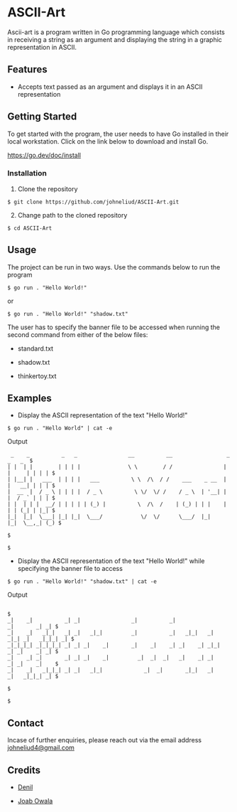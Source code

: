 # ASCII-Art

Ascii-art is a program written in Go programming language which consists in receiving a string as an argument and displaying the string in a graphic representation in ASCII.

## Features

- Accepts text passed as an argument and displays it in an ASCII representation

## Getting Started

To get started with the program, the user needs to have Go installed in their local workstation. Click on the link below to download and install Go.

https://go.dev/doc/install

### Installation

1. Clone the repository

```
$ git clone https://github.com/johneliud/ASCII-Art.git
```

2. Change path to the cloned repository

```
$ cd ASCII-Art
```

## Usage

The project can be run in two ways. Use the commands below to run the program

```
$ go run . "Hello World!"
```

or

```
$ go run . "Hello World!" "shadow.txt"
```

The user has to specify the banner file to be accessed when running the second command from either of the below files:

- standard.txt

- shadow.txt

- thinkertoy.txt

## Examples

- Display the ASCII representation of the text "Hello World!"

```
$ go run . "Hello World" | cat -e
```

Output

```
 _    _          _   _                __          __                 _       _   _  $
| |  | |        | | | |               \ \        / /                | |     | | | | $
| |__| |   ___  | | | |   ___          \ \  /\  / /    ___    _ __  | |   __| | | | $
|  __  |  / _ \ | | | |  / _ \          \ \/  \/ /    / _ \  | '__| | |  / _` | | | $
| |  | | |  __/ | | | | | (_) |          \  /\  /    | (_) | | |    | | | (_| | |_| $
|_|  |_|  \___| |_| |_|  \___/            \/  \/      \___/  |_|    |_|  \__,_| (_) $
                                                                                    $
                                                                                    $
```

- Display the ASCII representation of the text "Hello World!" while specifying the banner file to access

```
$ go run . "Hello World!" "shadow.txt" | cat -e
```

Output

```
                                                                                       $
_|    _|          _| _|                _|          _|                   _|       _| _| $
_|    _|   _|_|   _| _|   _|_|         _|          _|   _|_|   _|  _|_| _|   _|_|_| _| $
_|_|_|_| _|_|_|_| _| _| _|    _|       _|    _|    _| _|    _| _|_|     _| _|    _| _| $
_|    _| _|       _| _| _|    _|         _|  _|  _|   _|    _| _|       _| _|    _|    $
_|    _|   _|_|_| _| _|   _|_|             _|  _|       _|_|   _|       _|   _|_|_| _| $
                                                                                       $
                                                                                       $
```

## Contact

Incase of further enquiries, please reach out via the email address johneliud4@gmail.com

## Credits

- [Denil](https://github.com/denilany)

- [Joab Owala](https://github.com/JoabOwala)
